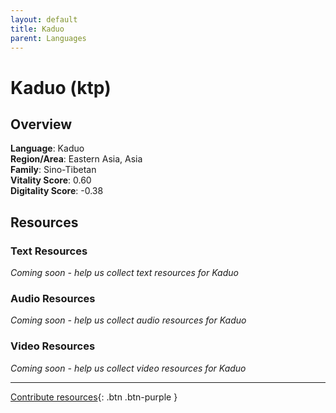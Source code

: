```yaml
---
layout: default
title: Kaduo
parent: Languages
---
```


# Kaduo (ktp)

## Overview

**Language**: Kaduo  
**Region/Area**: Eastern Asia, Asia  
**Family**: Sino-Tibetan  
**Vitality Score**: 0.60  
**Digitality Score**: -0.38  

## Resources

### Text Resources
*Coming soon - help us collect text resources for Kaduo*

### Audio Resources
*Coming soon - help us collect audio resources for Kaduo*

### Video Resources
*Coming soon - help us collect video resources for Kaduo*

---

[Contribute resources](https://fairtrain.github.io/){: .btn .btn-purple }
